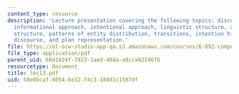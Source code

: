 ```yaml
---
content_type: resource
description: 'Lecture presentation covering the following topics: discourse processing,
  informational approach, intentional approach, linguistic structure, attentional
  structure, patterns of entity distribution, transitions, intention hierarchy, coherent
  discourse, and plan representation.'
file: https://ol-ocw-studio-app-qa.s3.amazonaws.com/courses/6-892-computational-models-of-discourse-spring-2004/58e0bcaf80546e32f4c3188d1c1587df_lec13.pdf
file_type: application/pdf
parent_uid: 60d1924f-7823-1aed-404a-a8cca822467b
resourcetype: Document
title: lec13.pdf
uid: 58e0bcaf-8054-6e32-f4c3-188d1c1587df
---
```

